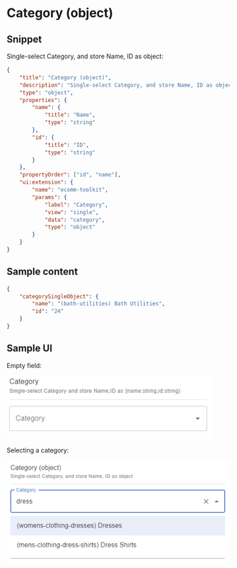 # Category (object)

## Snippet

Single-select Category, and store Name, ID as object:

```json
{
    "title": "Category (object)",
    "description": "Single-select Category, and store Name, ID as object",
    "type": "object",
    "properties": {
        "name": {
            "title": "Name",
            "type": "string"
        },
        "id": {
            "title": "ID",
            "type": "string"
        }
    },
    "propertyOrder": ["id", "name"],
    "ui:extension": {
        "name": "ecomm-toolkit",
        "params": {
            "label": "Category",
            "view": "single",
            "data": "category",
            "type": "object"
        }
    }
}
```

## Sample content

```json
{
    "categorySingleObject": {
        "name": "(bath-utilities) Bath Utilities",
        "id": "24"
    }
}
```

## Sample UI

Empty field:

![Sample UI](../../media/category-object.png)

Selecting a category:

![Sample UI](../../media/category-object2.png)
